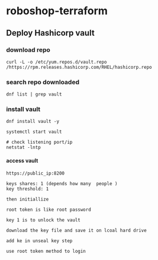# roboshop-terraform

## Deploy Hashicorp vault

### download repo
```text
curl -L -o /etc/yum.repos.d/vault.repo /https://rpm.releases.hashicorp.com/RHEL/hashicorp.repo
```
### search repo downloaded
```text
dnf list | grep vault
```
### install vault
```text
dnf install vault -y

systemctl start vault

# check listening port/ip 
netstat -lntp
```
#### access vault
```text
https://public_ip:8200

keys shares: 1 (depends how many  people )
key threshold: 1

then initiallize

root token is like root password

key 1 is to unlock the vault

download the key file and save it on lcoal hard drive

add ke in unseal key step

use root token method to login
```

